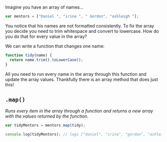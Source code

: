 Imagine you have an array of names...

```js
var mentors = ["Daniel ", "irina ", " Gordon", "ashleigh "];
```

You notice that his names are not formatted consistently. To fix the array you decide you need to trim whitespace and convert to lowercase. How do you do that for every value in the array?

We can write a function that changes one name:

```js
function tidy(name) {
  return name.trim().toLowerCase();
}
```

All you need to run every name in the array through this function and update the array values. Thankfully there is an array method that does just this!

## `.map()`

_Runs every item in the array through a function and returns a new array with the values returned by the function_.

```js
var tidyMentors = mentors.map(tidy);

console.log(tidyMentors); // logs ["daniel", "irina", "gordon", "ashleigh"]
```
